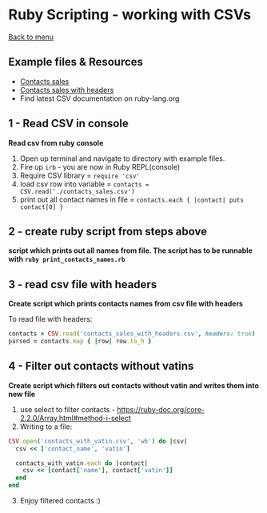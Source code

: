 # Ruby Scripting - working with CSVs

[Back to menu](README.md)

## Example files & Resources

- [Contacts sales](contacts_sales.csv)
- [Contacts sales with headers](contacts_sales_with_headers.csv)
- Find latest CSV documentation on ruby-lang.org

## 1 - Read CSV in console

**Read csv from ruby console**

1. Open up terminal and navigate to directory with example files.
2. Fire up `irb` - you are now in Ruby REPL(console)
3. Require CSV library = `require 'csv'`
4. load csv row into variable = `contacts = CSV.read('./contacts_sales.csv')`
5. print out all contact names in file = `contacts.each { |contact| puts contact[0] }`

## 2 - create ruby script from steps above

**script which prints out all names from file. The script has to be runnable with `ruby print_contacts_names.rb`**

## 3 - read csv file with headers

**Create script which prints contacts names from csv file with headers**

To read file with headers:

```ruby
contacts = CSV.read('contacts_sales_with_headers.csv', headers: true)
parsed = contacts.map { |row| row.to_h }
```

## 4 - Filter out contacts without vatins

**Create script which filters out contacts without vatin and writes them into new file**

1. use select to filter contacts - https://ruby-doc.org/core-2.2.0/Array.html#method-i-select
2. Writing to a file:

```ruby
CSV.open('contacts_with_vatin.csv', 'wb') do |csv|
  csv << ['contact_name', 'vatin']

  contacts_with_vatin.each do |contact|
    csv << [contact['name'], contact['vatin']]
  end
end

```

3. Enjoy filtered contacts :)

